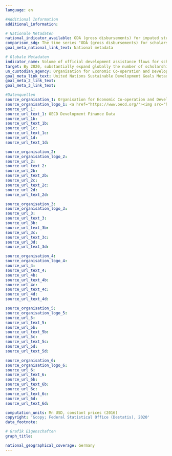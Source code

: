```yaml
---
language: en

#Additional Information
additional_information: 

# Nationale Metadaten
national_indicator_available: ODA (gross disbursements) for imputed student costs <br> ODA (gross disbursements) for scholarships
comparison_sdg: The time series "ODA (gross disbursements) for scholarships" is compliant with the global metadata.<br>The time series "ODA (gross disbursements) for imputed student costs" provides additional information as outlined in the global metadata.
goal_meta_national_link_text: National metadata

# Globale Metadaten
indicator_name: Volume of official development assistance flows for scholarships by sector and type of study
target: By 2020, substantially expand globally the number of scholarships available to developing countries, in particular least developed countries, small island developing States and African countries, for enrolment in higher education, including vocational training and information and communications technology, technical, engineering and scientific programmes, in developed countries and other developing countries
un_custodian_agency: Organisation for Economic Co-operation and Development (OECD)
goal_meta_link_text: United Nations Sustainable Development Goals Metadata
goal_meta_2_link_text: 
goal_meta_3_link_text: 

#Datenquellen
source_organisation_1: Organisation for Economic Co-operation and Development (OECD)
source_organisation_logo_1: <a href="https://www.oecd.org/"><img src="https://g205sdgs.github.io/sdg-indicators/public/OrgImgEnoecd.png" alt="Logo oecd " style="height:60px;width: 148px" /></a>
source_url_1: 
source_url_text_1: OECD Development Finance Data
source_url_1b: 
source_url_text_1b: 
source_url_1c: 
source_url_text_1c: 
source_url_1d: 
source_url_text_1d: 

source_organisation_2: 
source_organisation_logo_2: 
source_url_2: 
source_url_text_2: 
source_url_2b: 
source_url_text_2b: 
source_url_2c: 
source_url_text_2c: 
source_url_2d: 
source_url_text_2d: 

source_organisation_3: 
source_organisation_logo_3: 
source_url_3: 
source_url_text_3: 
source_url_3b: 
source_url_text_3b: 
source_url_3c: 
source_url_text_3c: 
source_url_3d: 
source_url_text_3d: 

source_organisation_4: 
source_organisation_logo_4: 
source_url_4: 
source_url_text_4: 
source_url_4b: 
source_url_text_4b: 
source_url_4c: 
source_url_text_4c: 
source_url_4d: 
source_url_text_4d: 

source_organisation_5: 
source_organisation_logo_5: 
source_url_5: 
source_url_text_5: 
source_url_5b: 
source_url_text_5b: 
source_url_5c: 
source_url_text_5c: 
source_url_5d: 
source_url_text_5d: 

source_organisation_6: 
source_organisation_logo_6: 
source_url_6: 
source_url_text_6: 
source_url_6b: 
source_url_text_6b: 
source_url_6c: 
source_url_text_6c: 
source_url_6d: 
source_url_text_6d: 

computation_units: Mn USD, constant prices (2016)
copyright: '&copy; Federal Statistical Office (Destatis), 2020'
data_footnote: 

# Grafik Eigenschaften
graph_title: 

national_geographical_coverage: Germany
---
```


